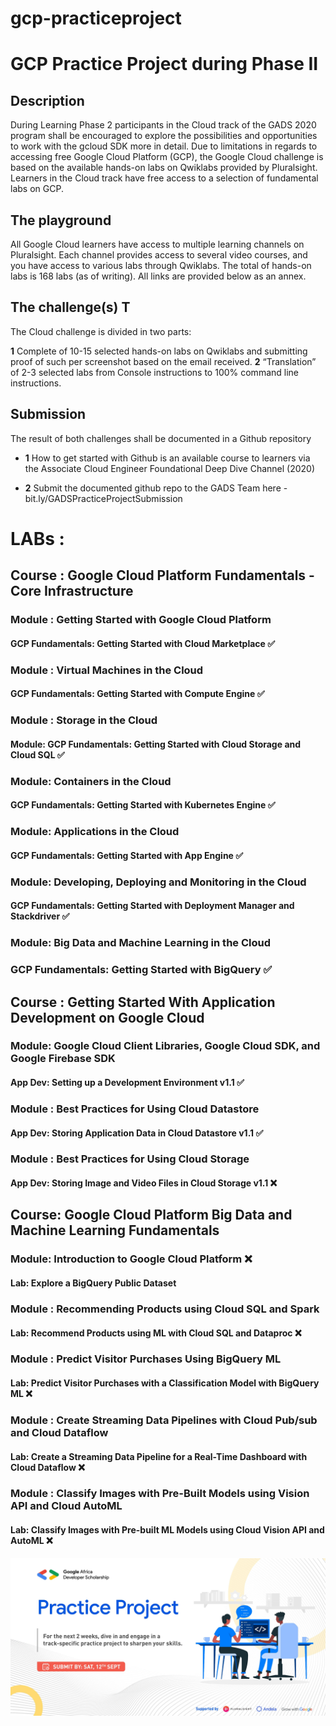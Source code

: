 # gcp-practiceproject
# GCP Practice Project during Phase II


## Description  

During Learning Phase 2 participants in the Cloud track of the GADS 2020 program shall be encouraged to explore the possibilities and opportunities to work with the gcloud SDK more in detail.  Due to limitations in regards to accessing free Google Cloud Platform (GCP), the Google Cloud challenge is based on the available hands-on labs on Qwiklabs provided by Pluralsight. Learners in the Cloud track have free access to a selection of fundamental labs on GCP.  

## The playground  
All Google Cloud learners have access to multiple learning channels on Pluralsight. Each channel provides access to several video courses, and you have access to various labs through Qwiklabs.   The total of hands-on labs is 168 labs (as of writing). All links are provided below as an annex.  

## The challenge(s)  T

The Cloud challenge is divided in two parts:  

**1** Complete of 10-15 selected hands-on labs on Qwiklabs and submitting proof of such per screenshot based on the email received. 
**2** “Translation” of 2-3 selected labs from Console instructions to 100% command line instructions.  

## Submission  

The result of both challenges shall be documented in a Github repository  
 
 - **1** How to get started with Github is an available course to learners via the Associate Cloud Engineer Foundational Deep Dive Channel (2020) 
 
 - **2** Submit the documented github repo to the GADS Team here  - bit.ly/GADSPracticeProjectSubmission



# LABs : 
## Course : Google Cloud Platform Fundamentals - Core Infrastructure

### Module :  Getting Started with Google Cloud Platform
#### GCP Fundamentals: Getting Started with Cloud Marketplace ✅

### Module :  Virtual Machines in the Cloud
#### GCP Fundamentals: Getting Started with Compute Engine ✅

### Module :  Storage in the Cloud
#### Module: GCP Fundamentals: Getting Started with Cloud Storage and Cloud SQL ✅

### Module: Containers in the Cloud
#### GCP Fundamentals: Getting Started with Kubernetes Engine  ✅ 

### Module: Applications in the Cloud
#### GCP Fundamentals: Getting Started with App Engine ✅

### Module: Developing, Deploying and Monitoring in the Cloud
#### GCP Fundamentals: Getting Started with Deployment Manager and Stackdriver ✅

### Module: Big Data and Machine Learning in the Cloud
### GCP Fundamentals: Getting Started with BigQuery ✅

## Course : Getting Started With Application Development on Google Cloud

### Module: Google Cloud Client Libraries, Google Cloud SDK, and Google Firebase SDK 
#### App Dev: Setting up a Development Environment v1.1 ✅

### Module : Best Practices for Using Cloud Datastore
#### App Dev: Storing Application Data in Cloud Datastore v1.1 ✅

### Module : Best Practices for Using Cloud Storage
#### App Dev: Storing Image and Video Files in Cloud Storage v1.1 ❌

## Course: Google Cloud Platform Big Data and Machine Learning Fundamentals

### Module: Introduction to Google Cloud Platform ❌
#### Lab: Explore a BigQuery Public Dataset

### Module : Recommending Products using Cloud SQL and Spark
#### Lab: Recommend Products using ML with Cloud SQL and Dataproc ❌

### Module : Predict Visitor Purchases Using BigQuery ML
#### Lab: Predict Visitor Purchases with a Classification Model with BigQuery ML ❌

### Module : Create Streaming Data Pipelines with Cloud Pub/sub and Cloud Dataflow
#### Lab: Create a Streaming Data Pipeline for a Real-Time Dashboard with Cloud Dataflow ❌

### Module : Classify Images with Pre-Built Models using Vision API and Cloud AutoML
#### Lab: Classify Images with Pre-built ML Models using Cloud Vision API and AutoML ❌




![PracticeProject](imgs/practiceproject.jpg)
